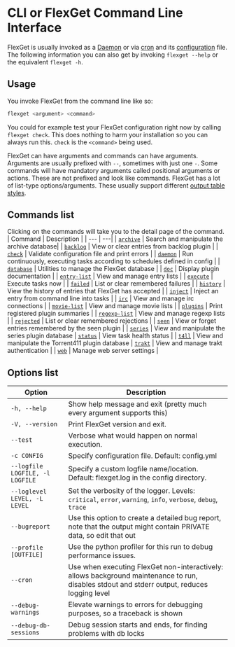 # CLI or FlexGet Command Line Interface
FlexGet is usually invoked as a [Daemon](/Daemon) or via [cron](/InstallWizard/Partial/Crontab) and its [configuration](/Configuration) file. The following information you can also get by invoking `flexget --help` or the equivalent `flexget -h`.

## Usage
You invoke FlexGet from the command line like so:
```bash
flexget <argument> <command>
```
You could for example test your FlexGet configuration right now by calling `flexget check`. This does nothing to harm your installation so you can always run this. `check` is the `<command>` being used. 

FlexGet can have arguments and commands can have arguments. Arguments are usually prefixed with `--`, sometimes with just one `-`. Some commands will have mandatory arguments called positional arguments or actions. These are not prefixed and look like commands. FlexGet has a lot of list-type options/arguments. These usually support different [output table styles](/CLI/--table-styles).

## Commands list
Clicking on the commands will take you to the detail page of the command.
| Command | Description |
| --- | ---|
| [`archive`](/CLI/archive) | Search and manipulate the archive database|
| [`backlog`](/CLI/backlog) | View or clear entries from backlog plugin |
| [`check`](/CLI/check) | Validate configuration file and print errors |
| [`daemon`](/CLI/daemon) | Run continuously, executing tasks according to schedules defined in config |
| [`database`](/CLI/database) | Utilities to manage the FlexGet database |
| [`doc`](/CLI/doc) | Display plugin documentation |
| [`entry-list`](/CLI/entry-list) | View and manage entry lists |
| [`execute`](/CLI/execute) | Execute tasks now |
| [`failed`](/CLI/failed) | List or clear remembered failures |
| [`history`](/CLI/history) | View the history of entries that FlexGet has accepted |
| [`inject`](/CLI/inject) | Inject an entry from command line into tasks |
| [`irc`](/CLI/irc) | View and manage irc connections |
| [`movie-list`](/CLI/movie-list) | View and manage movie lists |
| [`plugins`](/CLI/plugins) | Print registered plugin summaries |
| [`regexp-list`](/CLI/regexp-list) | View and manage regexp lists |
| [`rejected`](/CLI/rejected) | List or clear remembered rejections |
| [`seen`](/CLI/seen) | View or forget entries remembered by the seen plugin |
| [`series`](/CLI/series) | View and manipulate the series plugin database | [`status`](/CLI/status) | View task health status |
| [`t4ll`](/CLI/t411) | View and manipulate the Torrent411 plugin database
| [`trakt`](/CLI/trakt) | View and manage trakt authentication |
| [`web`](/CLI/web) | Manage web server settings |

## Options list
| Option | Description |
| --- | --- |
| `-h, --help` | Show help message and exit (pretty much every argument supports this) |
| `-V, --version` | Print FlexGet version and exit. |
| `--test` | Verbose what would happen on normal execution. |
| `-c CONFIG` | Specify configuration file. Default: config.yml |
| `--logfile LOGFILE, -l LOGFILE` | Specify a custom logfile name/location. Default: flexget.log in the config directory. |
| `--loglevel LEVEL, -L LEVEL` | Set the verbosity of the logger. Levels: `critical`, `error`, `warning`, `info`, `verbose`, `debug`, `trace` |
| `--bugreport` | Use this option to create a detailed bug report, note that the output might contain PRIVATE data, so edit that out |
| `--profile [OUTFILE]` | Use the python profiler for this run to debug performance issues. |
| `--cron` | Use when executing FlexGet non-interactively: allows background maintenance to run, disables stdout and stderr output, reduces logging level |
| `--debug-warnings` | Elevate warnings to errors for debugging purposes, so a traceback is shown
| `--debug-db-sessions` | Debug session starts and ends, for finding problems with db locks |